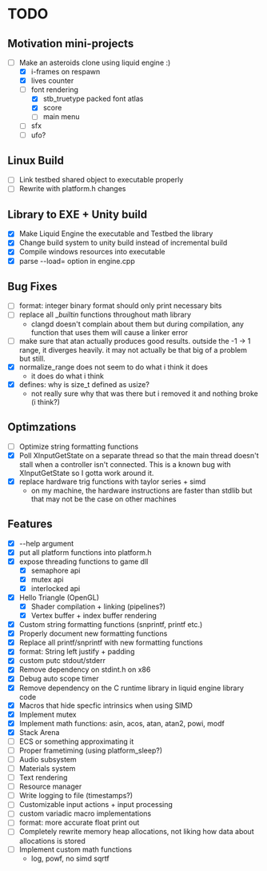 <!--*
 * Description:  Todo list for project museum
 * Author:       Alicia Amarilla (smushyaa@gmail.com)
 * File Created: June 15, 2023
-->
# TODO 

## Motivation mini-projects
- [ ] Make an asteroids clone using liquid engine :)
    - [x] i-frames on respawn
    - [x] lives counter
    - [ ] font rendering
        - [x] stb_truetype packed font atlas
        - [x] score
        - [ ] main menu
    - [ ] sfx
    - [ ] ufo?

## Linux Build
- [ ] Link testbed shared object to executable properly
- [ ] Rewrite with platform.h changes

## Library to EXE + Unity build
- [x] Make Liquid Engine the executable and Testbed the library
- [x] Change build system to unity build instead of incremental build
- [x] Compile windows resources into executable
- [x] parse --load= option in engine.cpp

## Bug Fixes
- [ ] format: integer binary format should only print necessary bits
- [ ] replace all __builtin_ functions throughout math library
    - clangd doesn't complain about them but during compilation,
    any function that uses them will cause a linker error
- [ ] make sure that atan actually produces good results.
    outside the -1 -> 1 range, it diverges heavily.
    it may not actually be that big of a problem but still.
- [x] normalize_range does not seem to do what i think it does
    - it does do what i think 
- [x] defines: why is size_t defined as usize?
    - not really sure why that was there but i removed it and nothing broke (i think?)

## Optimzations
- [ ] Optimize string formatting functions
- [x] Poll XInputGetState on a separate thread
    so that the main thread doesn't stall
    when a controller isn't connected. This is a known bug with
    XInputGetState so I gotta work around it.
- [x] replace hardware trig functions with taylor series + simd
    - on my machine, the hardware instructions are faster than stdlib
        but that may not be the case on other machines

## Features
- [x] --help argument
- [x] put all platform functions into platform.h
- [x] expose threading functions to game dll
    - [x] semaphore api
    - [x] mutex api
    - [x] interlocked api
- [x] Hello Triangle (OpenGL)
  - [x] Shader compilation + linking (pipelines?)
  - [x] Vertex buffer + index buffer rendering
- [x] Custom string formatting functions (snprintf, printf etc.)
- [x] Properly document new formatting functions
- [x] Replace all printf/snprintf with new formatting functions
- [x] format: String left justify + padding
- [x] custom putc stdout/stderr
- [x] Remove dependency on stdint.h on x86
- [x] Debug auto scope timer
- [x] Remove dependency on the C runtime library in liquid engine library code
- [x] Macros that hide specfic intrinsics when using SIMD
- [x] Implement mutex
- [x] Implement math functions: asin, acos, atan, atan2, powi, modf
- [x] Stack Arena
- [ ] ECS or something approximating it
- [ ] Proper frametiming (using platform_sleep?)
- [ ] Audio subsystem
- [ ] Materials system
- [ ] Text rendering
- [ ] Resource manager
- [ ] Write logging to file (timestamps?)
- [ ] Customizable input actions + input processing
- [ ] custom variadic macro implementations
- [ ] format: more accurate float print out
- [ ] Completely rewrite memory heap allocations,
not liking how data about allocations is stored
- [ ] Implement custom math functions
    - log, powf, no simd sqrtf

